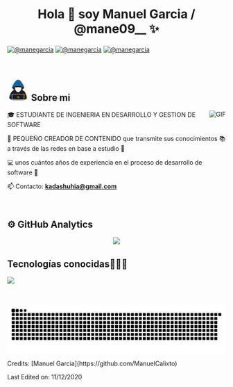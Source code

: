 <h1 align="center">Hola 👋  soy Manuel Garcia / @mane09__ ✨ </h1> 

<p align="left">
<a href="www.tiktok.com/@mane09__" target="blank"><img align="center" src="https://img.shields.io/badge/TikTok-000000?style=for-the-badge&logo=tiktok&logoColor=white" alt="@manegarcia" /></a>
<a href="https://www.facebook.com/profile.php?id=100052052656040" target="blank"><img align="center" src="https://img.shields.io/badge/Facebook-1877F2?style=for-the-badge&logo=facebook&logoColor=white" alt="@manegarcia"  /></a>
<a href = "kadashuhia@gmail.com" target="blank"><img align="center" src="https://img.shields.io/badge/Gmail-D14836?style=for-the-badge&logo=gmail&logoColor=white" alt="@manegarcia"  /></a>
  </p>
<br>
<h2><picture><img src = "https://github.com/0xAbdulKhalid/0xAbdulKhalid/raw/main/assets/mdImages/about_me.gif" width = 50px></picture> Sobre mi </h2>
<!--Intro start-->
  <img align="right" alt="GIF" src="https://media.giphy.com/media/836HiJc7pgzy8iNXCn/giphy.gif" />

<p align="left">
🎓 ESTUDIANTE DE INGENIERIA EN DESARROLLO Y GESTION DE SOFTWARE

🎥 PEQUEÑO CREADOR DE CONTENIDO que transmite sus conocimientos 📚 a través de las redes en base a estudio 👻

💻 unos cuántos años de experiencia en el proceso de desarrollo de software 🙈

📫 Contacto: **kadashuhia@gmail.com**
<!--Intro end-->
  </p>
  
<br>
<h2>⚙️ GitHub Analytics</h2>

<p align="center">
<a href="https://github.com/ManuelCalixto">
  <img height="180em" src="https://github-readme-stats-eight-theta.vercel.app/api/top-langs/?username=ManuelCalixto&layout=compact&langs_count=8&theme=algolia"/>
</a>

<h2 >Tecnologías conocidas👨🏻‍💻</h2>
<!--tech stack icons-->
<p align="left">
  <a href="https://skillicons.dev">
    <img src="https://skillicons.dev/icons?i=androidstudio,cpp,java,css,html,js,mongodb,mysql,firebase,gtk,git,github,vscode,bash,linux,ai,ps&perline=12" />
  </a>
</p>
<br>
<p align="center">
  <img src="https://github.com/StefanosSt/StefanosSt/blob/main/github-user-contribution.svg" alt="snake">
</p>
Credits: [Manuel Garcia](https://github.com/ManuelCalixto)

Last Edited on: 11/12/2020
